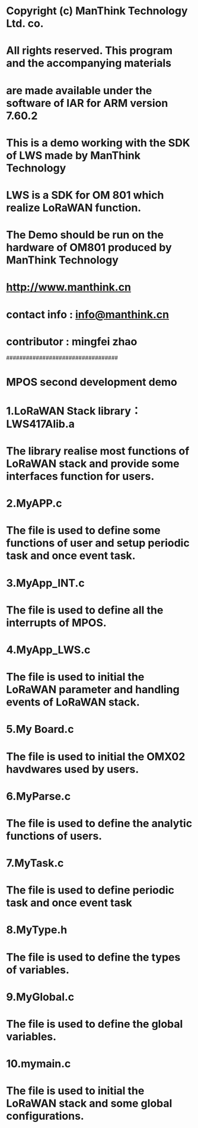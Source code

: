 # Copyright (c) ManThink Technology Ltd. co.
# All rights reserved. This program and the accompanying materials
# are made available under the software of IAR for ARM version 7.60.2
# This is a demo working with the SDK of LWS made by ManThink Technology
# LWS is a SDK for OM 801 which realize LoRaWAN function.
# The Demo should be run on the hardware of OM801 produced by ManThink Technology
# http://www.manthink.cn 
# contact info : info@manthink.cn
# contributor  : mingfei zhao
##################################
# MPOS second development demo
# 1.LoRaWAN Stack library： LWS417Alib.a
# The library realise most functions of LoRaWAN stack and provide some interfaces function for users.
# 2.MyAPP.c  
# The file is used to define some functions of user and setup periodic task and once event task.
# 3.MyApp_INT.c  
# The file is used to define all the interrupts of MPOS.
# 4.MyApp_LWS.c  
# The file is used to initial the LoRaWAN parameter and handling events of LoRaWAN stack.
# 5.My Board.c  
# The file is used to initial the OMX02 havdwares used by users.
# 6.MyParse.c  
# The file is used to define the analytic functions of users.
# 7.MyTask.c  
# The file is used to define periodic task and once event task
# 8.MyType.h  
# The file is used to define the types of variables.
# 9.MyGlobal.c 
# The file is used to define the global variables.
# 10.mymain.c 
# The file is used to initial the LoRaWAN stack and some global configurations.
